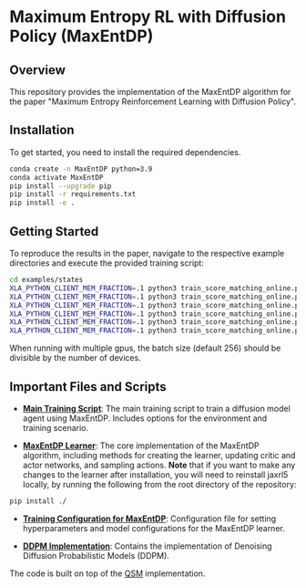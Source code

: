 # Maximum Entropy RL with Diffusion Policy (MaxEntDP)

## Overview

This repository provides the implementation of the MaxEntDP algorithm for the paper "Maximum Entropy Reinforcement Learning with Diffusion Policy".

## Installation

To get started, you need to install the required dependencies.

```bash
conda create -n MaxEntDP python=3.9
conda activate MaxEntDP
pip install --upgrade pip
pip install -r requirements.txt
pip install -e .
```

## Getting Started

To reproduce the results in the paper, navigate to the respective example directories and execute the provided training script:

```bash
cd examples/states
XLA_PYTHON_CLIENT_MEM_FRACTION=.1 python3 train_score_matching_online.py --config configs/max_entropy_learner_config.py --env_name HalfCheetah-v3 --config.temp 0.2
XLA_PYTHON_CLIENT_MEM_FRACTION=.1 python3 train_score_matching_online.py --config configs/max_entropy_learner_config.py --env_name Humanoid-v3 --config.temp 0.02
XLA_PYTHON_CLIENT_MEM_FRACTION=.1 python3 train_score_matching_online.py --config configs/max_entropy_learner_config.py --env_name Ant-v3 --config.temp 0.05
XLA_PYTHON_CLIENT_MEM_FRACTION=.1 python3 train_score_matching_online.py --config configs/max_entropy_learner_config.py --env_name Walker2d-v3 --config.temp 0.01
XLA_PYTHON_CLIENT_MEM_FRACTION=.1 python3 train_score_matching_online.py --config configs/max_entropy_learner_config.py --env_name Hopper-v3 --config.temp 0.05
XLA_PYTHON_CLIENT_MEM_FRACTION=.1 python3 train_score_matching_online.py --config configs/max_entropy_learner_config.py --env_name Swimmer-v3 --config.temp 0.005
```
When running with multiple gpus, the batch size (default 256) should be divisible by the number of devices.

## Important Files and Scripts

- **[Main Training Script](examples/states/train_score_matching_online.py)**: The main training script to train a diffusion model agent using MaxEntDP. Includes options for the environment and training scenario.

- **[MaxEntDP Learner](jaxrl5/agents/score_matching/max_entropy_learner.py)**: The core implementation of the MaxEntDP algorithm, including methods for creating the learner, updating critic and actor networks, and sampling actions. **Note** that if you want to make any changes to the learner after installation, you will need to reinstall jaxrl5 locally, by running the following from the root directory of the repository:
```bash
pip install ./
```

- **[Training Configuration for MaxEntDP](examples/states/configs/max_entropy_learner_config.py)**: Configuration file for setting hyperparameters and model configurations for the MaxEntDP learner.

- **[DDPM Implementation](jaxrl5/networks/diffusion.py)**: Contains the implementation of Denoising Diffusion Probabilistic Models (DDPM).

The code is built on top of the [QSM](https://github.com/Alescontrela/score_matching_rl) implementation.
